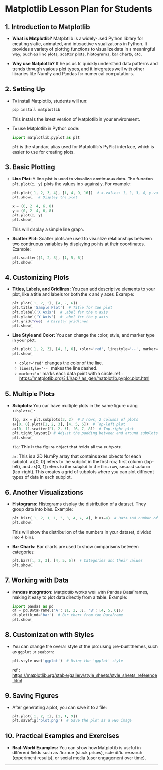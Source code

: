 
# Matplotlib Lesson Plan for Students

## 1. Introduction to Matplotlib
- **What is Matplotlib?**
  Matplotlib is a widely-used Python library for creating static, animated, and interactive visualizations in Python. It provides a variety of plotting functions to visualize data in a meaningful way, such as line plots, scatter plots, histograms, bar charts, etc.

- **Why use Matplotlib?**
  It helps us to quickly understand data patterns and trends through various plot types, and it integrates well with other libraries like NumPy and Pandas for numerical computations.

## 2. Setting Up
- To install Matplotlib, students will run:
  ```bash
  pip install matplotlib
  ```
  This installs the latest version of Matplotlib in your environment.

- To use Matplotlib in Python code:
  ```python
  import matplotlib.pyplot as plt
  ```
  `plt` is the standard alias used for Matplotlib's PyPlot interface, which is easier to use for creating plots.

## 3. Basic Plotting
- **Line Plot:**
  A line plot is used to visualize continuous data. The function `plt.plot(x, y)` plots the values in `x` against `y`. For example:
  ```python
  plt.plot([1, 2, 3, 4], [1, 4, 9, 16])  # x-values: 1, 2, 3, 4, y-values: 1, 4, 9, 16
  plt.show()  # Display the plot
  ```
  ```python
  x = (0, 2, 4, 6, 8)
  y = (0, 2, 4, 6, 8)
  plt.plot(x, y)
  plt.show()
  ```
  This will display a simple line graph.

- **Scatter Plot:**
  Scatter plots are used to visualize relationships between two continuous variables by displaying points at their coordinates. Example:
  ```python
  plt.scatter([1, 2, 3], [4, 5, 6])
  plt.show()
  ```

## 4. Customizing Plots
- **Titles, Labels, and Gridlines:**
  You can add descriptive elements to your plot, like a title and labels for both the x and y axes. Example:
  ```python
  plt.plot([1, 2, 3], [4, 5, 6])
  plt.title('Sample Plot')  # Title for the plot
  plt.xlabel('X Axis')  # Label for the x-axis
  plt.ylabel('Y Axis')  # Label for the y-axis
  plt.grid(True)  # Display gridlines
  plt.show()
  ```

- **Line Style and Color:**
  You can change the color, style, and marker type in your plot:
  ```python
  plt.plot([1, 2, 3], [4, 5, 6], color='red', linestyle='--', marker='o')
  plt.show()
  ```
  - `color='red'` changes the color of the line.
  - `linestyle='--'` makes the line dashed.
  - `marker='o'` marks each data point with a circle.
ref : https://matplotlib.org/2.1.1/api/_as_gen/matplotlib.pyplot.plot.html

## 5. Multiple Plots
- **Subplots:**
  You can have multiple plots in the same figure using `subplots()`:
  ```python
  fig, ax = plt.subplots(3, 2)  # 3 rows, 2 columns of plots
  ax[0, 0].plot([1, 2, 3], [4, 5, 6])  # Top-left plot
  ax[0, 1].scatter([1, 2, 3], [6, 7, 8])  # Top-right plot
  plt.tight_layout() # Adjust the padding between and around subplots.
  plt.show()
  ```
  `fig`: This is the figure object that holds all the subplots.

  `ax`: This is a 2D NumPy array that contains axes objects for each subplot. ax[0, 0] refers to the subplot in the first row, first column (top-left), and ax[0, 1] refers to the subplot in the first row, second column (top-right).
  This creates a grid of subplots where you can plot different types of data in each subplot.

## 6. Another Visualizations
- **Histograms:**
  Histograms display the distribution of a dataset. They group data into bins. Example:
  ```python
  plt.hist([1, 2, 1, 1, 3, 3, 4, 4, 4], bins=4)  # Data and number of bins
  plt.show()
  ```
  This will show the distribution of the numbers in your dataset, divided into 4 bins.

- **Bar Charts:**
  Bar charts are used to show comparisons between categories:
  ```python
  plt.bar([1, 2, 3], [4, 5, 6])  # Categories and their values
  plt.show()
  ```

## 7. Working with Data
- **Pandas Integration:**
  Matplotlib works well with Pandas DataFrames, making it easy to plot data directly from a table. Example:
  ```python
  import pandas as pd
  df = pd.DataFrame({'A': [1, 2, 3], 'B': [4, 5, 6]})
  df.plot(kind='bar')  # Bar chart from the DataFrame
  plt.show()
  ```

## 8. Customization with Styles
- You can change the overall style of the plot using pre-built themes, such as `ggplot` or `seaborn`:
  ```python
  plt.style.use('ggplot')  # Using the 'ggplot' style
  ```
  ref : https://matplotlib.org/stable/gallery/style_sheets/style_sheets_reference.html

## 9. Saving Figures
- After generating a plot, you can save it to a file:
  ```python
  plt.plot([1, 2, 3], [1, 4, 9])
  plt.savefig('plot.png')  # Save the plot as a PNG image
  ```

## 10. Practical Examples and Exercises
- **Real-World Examples:**
  You can show how Matplotlib is useful in different fields such as finance (stock prices), scientific research (experiment results), or social media (user engagement over time).

---